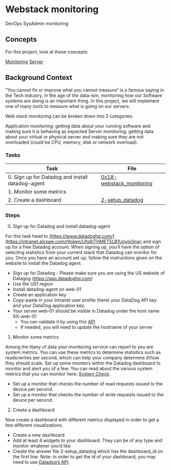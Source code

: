 # Webstack monitoring
DevOps
SysAdmin
monitoring

## Concepts
For this project, look at these concepts:

[Monitoring](https://intranet.alxswe.com/concepts/13)
[Server](https://intranet.alxswe.com/concepts/67)


## Background Context
“You cannot fix or improve what you cannot measure” is a famous saying in the Tech industry. In the age of the data-ism, monitoring how our Software systems are doing is an important thing. In this project, we will implement one of many tools to measure what is going on our servers.

Web stack monitoring can be broken down into 2 categories:

Application monitoring: getting data about your running software and making sure it is behaving as expected
Server monitoring: getting data about your virtual or physical server and making sure they are not overloaded (could be CPU, memory, disk or network overload).

### Tasks
| Task | File |
| ---- | ---- |
| 0. Sign up for Datadog and install datadog-agent | [0x18-webstack_monitoring](./0x18-webstack_monitoring) |
| 1. Monitor some metrics |  |
| 2. Create a dashboard | [2-setup_datadog](./2-setup_datadog) |

### Steps
0. Sign up for Datadog and install datadog-agent

For this task head to [https://www.datadoghq.com/](https://intranet.alxswe.com/rltoken/Ufs6rTHMET5LB1Uoylx0nw) and sign up for a free Datadog account. When signing up, you’ll have the option of selecting statistics from your current stack that Datadog can monitor for you. Once you have an account set up, follow the instructions given on the website to install the Datadog agent.

* Sign up for Datadog - Please make sure you are using the US website of Datagog (https://app.datadoghq.com)
* Use the US1 region
* Install datadog-agent on web-01
* Create an application key
* Copy-paste in your Intranet user profile (here) your DataDog API key and your DataDog application key.
* Your server web-01 should be visible in Datadog under the host name XX-web-01
	* You can validate it by using this [API](https://intranet.alxswe.com/rltoken/5BtVPmgzhb96y7jZDGGHOQ)
	* If needed, you will need to update the hostname of your server

1. Monitor some metrics

Among the litany of data your monitoring service can report to you are system metrics. You can use these metrics to determine statistics such as reads/writes per second, which can help your company determine if/how they should scale. Set up some monitors within the Datadog dashboard to monitor and alert you of a few. You can read about the various system metrics that you can monitor here: [System Check](https://intranet.alxswe.com/rltoken/4RPOEVDTqKXuvyU4Gkj2Bw).

* Set up a monitor that checks the number of read requests issued to the device per second.
* Set up a monitor that checks the number of write requests issued to the device per second.

2. Create a dashboard

Now create a dashboard with different metrics displayed in order to get a few different visualizations.

* Create a new dashboard
* Add at least 4 widgets to your dashboard. They can be of any type and monitor whatever you’d like
* Create the answer file 2-setup_datadog which has the dashboard_id on the first line. Note: in order to get the id of your dashboard, you may need to use [Datadog’s API](https://intranet.alxswe.com/rltoken/QhlPcQqUocwWcOkZ9s4mWQ).


